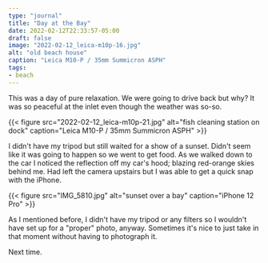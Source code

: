 ```yaml
---
type: "journal"
title: "Day at the Bay"
date: 2022-02-12T22:33:57-05:00
draft: false
image: "2022-02-12_leica-m10p-16.jpg"
alt: "old beach house"
caption: "Leica M10-P / 35mm Summicron ASPH"
tags:
- beach
---
```


This was a day of pure relaxation. We were going to drive back but why? It was so peaceful at the inlet even though the weather was so-so.

{{< figure src="2022-02-12_leica-m10p-21.jpg" alt="fish cleaning station on dock" caption="Leica M10-P / 35mm Summicron ASPH" >}}

I didn't have my tripod but still waited for a show of a sunset. Didn't seem like it was going to happen so we went to get food. As we walked down to the car I noticed the reflection off my car's hood; blazing red-orange skies behind me. Had left the camera upstairs but I was able to get a quick snap with the iPhone.

{{< figure src="IMG_5810.jpg" alt="sunset over a bay" caption="iPhone 12 Pro" >}}

As I mentioned before, I didn't have my tripod or any filters so I wouldn't have set up for a "proper" photo, anyway. Sometimes it's nice to just take in that moment without having to photograph it.

Next time.



